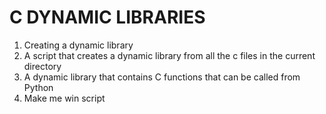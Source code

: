 # C DYNAMIC LIBRARIES
1. Creating a dynamic library
2. A script that creates a dynamic library from all the c files in the current directory
3. A dynamic library that contains C functions that can be called from Python
4. Make me win script
